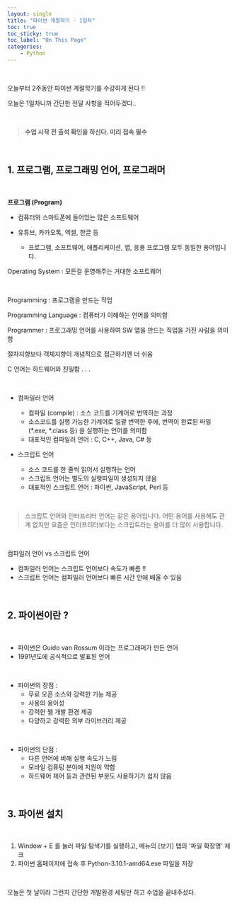 ```yaml
---
layout: single
title: "파이썬 계절학기 - 1일차"
toc: true
toc_sticky: true
toc_label: "On This Page"
categories:
    - Python
---
```


<br>

오늘부터 2주동안 파이썬 계절학기를 수강하게 된다 !!

오늘은 1일차니까 간단한 전달 사항을 적어두겠다..

<br>

> **수업 시작 전 출석 확인을 하신다. 미리 접속 필수**

<br>

## 1. 프로그램, 프로그래밍 언어, 프로그래머

<br>

**프로그램 (Program)**

- 컴퓨터와 스마트폰에 들어있는 많은 소프트웨어

- 유튜브, 카카오톡, 엑셀, 한글 등

    - 프로그램, 소프트웨어, 애플리케이션, 앱, 응용 프로그램 모두 동일한 용어입니다.

Operating System : 모든걸 운영해주는 거대한 소프트웨어

<br>

Programming : 프로그램을 만드는 작업

Programming Language : 컴퓨터가 이해하는 언어를 의미함

Programmer : 프로그래밍 언어를 사용하여 SW 앱을 만드는 직업을 가진 사람을 의미함

절차지향보다 객체지향이 개념적으로 접근하기엔 더 쉬움

C 언어는 하드웨어와 친밀함 . . .

<br>

- 컴파일러 언어 
  - 컴파일 (compile) : 소스 코드를 기계어로 번역하는 과정
  - 소스코드를 실행 가능한 기계어로 일괄 번역한 후에, 번역이 완료된 파일 (*.exe, *.class 등) 을 실행하는 언어를 의미함
  - 대표적인 컴파일러 언어 : C, C++, Java, C# 등

- 스크립트 언어
  - 소스 코드를 한 줄씩 읽어서 실행하는 언어
  - 스크립트 언어는 별도의 실행파일이 생성되지 않음
  - 대표적인 스크립트 언어 : 파이썬, JavaScript, Perl 등

<br>

> 스크립트 언어와 인터프리터 언어는 같은 용어입니다. 어떤 용어를 사용해도 관계 없지만 요즘은 인터프리터보다는 스크립트라는 용어를 더 많이 사용합니다.

<br>

컴파일러 언어 vs 스크립트 언어

- 컴파일러 언어는 스크립트 언어보다 속도가 빠름 !!
- 스크립트 언어는 컴파일러 언어보다 빠른 시간 안애 배울 수 있음

<br>

## 2. 파이썬이란 ?

<br>

- 파이썬은 Guido van Rossum 이라는 프로그래머가 만든 언어
- 1991년도에 공식적으로 발표된 언어

<br>


- 파이썬의 장점 : 
  - 무료 오픈 소스와 강력한 기능 제공
  - 사용의 용이성
  - 강력한 웹 개발 환경 제공
  - 다양하고 강력한 외부 라이브러리 제공

<br>

- 파이썬의 단점 :
  - 다른 언어에 비해 실행 속도가 느림
  - 모바일 컴퓨팅 분야에 지원이 약함
  - 하드웨어 제어 등과 관련된 부분도 사용하기가 쉽지 않음

<br>

## 3. 파이썬 설치

<br>

1. Window + E 를 눌러 파일 탐색기를 실행하고, 메뉴의 [보기] 탭의 '파일 확장명' 체크
2. 파이썬 홉페이지에 접속 후 Python-3.10.1-amd64.exe 파일을 저장 

<br>

오늘은 첫 날이라 그런지 간단한 개발환경 세팅만 하고 수업을 끝내주셨다.